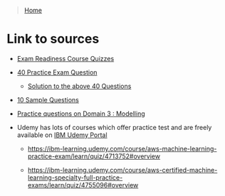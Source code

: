 > [Home](../README.md)

# Link to sources

* [Exam Readiness Course Quizzes](https://www.aws.training/Details/eLearning?id=42183)

* [40 Practice Exam Question](https://amazonmr.au1.qualtrics.com/jfe/form/SV_2nt0z0Far6DzAwJ)
    * [Solution to the above 40 Questions](https://amazonmr.au1.qualtrics.com/reports/RC/public/YW1hem9ubXItNWQ0YWQzYTViZjczMDIwMDBmNTc4ZWY3LVVSX2RvRFVNUlZZS1NtQjUyWg==)

* [10 Sample Questions](https://d1.awsstatic.com/training-and-certification/docs-ml/AWS%20Certified%20Machine%20Learning%20-%20Specialty_Sample%20Questions.pdf)

* [Practice questions on Domain 3 : Modelling](Modelling.pptx)

* Udemy has lots of courses which offer practice test and are freely available on [IBM Udemy Portal](https://ibm-learning.udemy.com/organization/home/)

    * https://ibm-learning.udemy.com/course/aws-machine-learning-practice-exam/learn/quiz/4713752#overview

    * https://ibm-learning.udemy.com/course/aws-certified-machine-learning-specialty-full-practice-exams/learn/quiz/4755096#overview